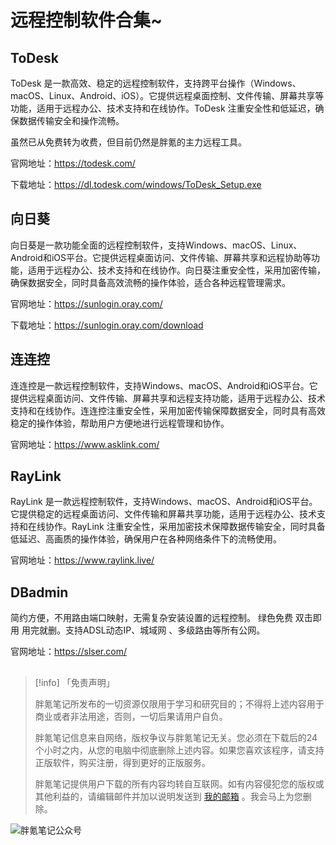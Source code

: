 # 远程控制软件合集~


## ToDesk

ToDesk 是一款高效、稳定的远程控制软件，支持跨平台操作（Windows、macOS、Linux、Android、iOS）。它提供远程桌面控制、文件传输、屏幕共享等功能，适用于远程办公、技术支持和在线协作。ToDesk 注重安全性和低延迟，确保数据传输安全和操作流畅。

虽然已从免费转为收费，但目前仍然是胖氪的主力远程工具。

官网地址：https://todesk.com/

下载地址：https://dl.todesk.com/windows/ToDesk_Setup.exe

## 向日葵

向日葵是一款功能全面的远程控制软件，支持Windows、macOS、Linux、Android和iOS平台。它提供远程桌面访问、文件传输、屏幕共享和远程协助等功能，适用于远程办公、技术支持和在线协作。向日葵注重安全性，采用加密传输，确保数据安全，同时具备高效流畅的操作体验，适合各种远程管理需求。

官网地址：https://sunlogin.oray.com/

下载地址：https://sunlogin.oray.com/download

## 连连控

连连控是一款远程控制软件，支持Windows、macOS、Android和iOS平台。它提供远程桌面访问、文件传输、屏幕共享和远程支持功能，适用于远程办公、技术支持和在线协作。连连控注重安全性，采用加密传输保障数据安全，同时具有高效稳定的操作体验，帮助用户方便地进行远程管理和协作。

官网地址：https://www.asklink.com/

## RayLink

RayLink 是一款远程控制软件，支持Windows、macOS、Android和iOS平台。它提供稳定的远程桌面访问、文件传输和屏幕共享功能，适用于远程办公、技术支持和在线协作。RayLink 注重安全性，采用加密技术保障数据传输安全，同时具备低延迟、高画质的操作体验，确保用户在各种网络条件下的流畅使用。

官网地址：https://www.raylink.live/

## DBadmin

简约方便，不用路由端口映射，无需复杂安装设置的远程控制。
绿色免费 双击即用 用完就删。支持ADSL动态IP、城域网 、多级路由等所有公网。

官网地址：https://slser.com/

## 

> [!info] 「免责声明」
>
> 胖氪笔记所发布的一切资源仅限用于学习和研究目的；不得将上述内容用于商业或者非法用途，否则，一切后果请用户自负。
>
> 胖氪笔记信息来自网络，版权争议与胖氪笔记无关。您必须在下载后的24个小时之内，从您的电脑中彻底删除上述内容。如果您喜欢该程序，请支持正版软件，购买注册，得到更好的正版服务。
>
> 胖氪笔记提供用户下载的所有内容均转自互联网。如有内容侵犯您的版权或其他利益的，请编辑邮件并加以说明发送到 [我的邮箱](/weekly/2024/000#联系博主) 。我会马上为您删除。

![胖氪笔记公众号](https://img.pknote.top/blog/202404121423456.png)
